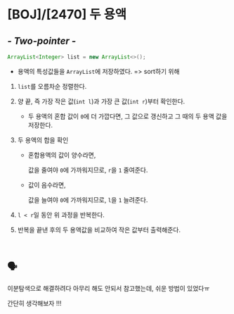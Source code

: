 # [BOJ]/[2470] 두 용액

## *- Two-pointer -*

```java
ArrayList<Integer> list = new ArrayList<>();
```

* 용액의 특성값들을 `ArrayList`에 저장하였다. => sort하기 위해

1. `list`를 오름차순 정렬한다.

2. 양 끝, 즉 가장 작은 값(`int l`)과 가장 큰 값(`int r`)부터 확인한다.

   * 두 용액의 혼합 값이 `0`에 더 가깝다면, 그 값으로 갱신하고 그 때의 두 용액 값을 저장한다.

3. 두 용액의 합을 확인

   * 혼합용액의 값이 양수라면, 

     값을 줄여야 `0`에 가까워지므로,  `r`을 `1` 줄여준다. 

   * 값이 음수라면,

     값을 늘여야 `0`에 가까워지므로, `l`을 `1` 늘려준다.

4. `l < r`일 동안 위 과정을 반복한다.
5. 반복을 끝낸 후의 두 용액값을 비교하여 작은 값부터 출력해준다.

</br>

## :speaking_head:

이분탐색으로 해결하려다 아무리 해도 안되서 참고했는데, 쉬운 방법이 있었다ㅠ

간단히 생각해보자 !!!